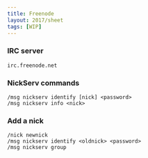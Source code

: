 ```yaml
---
title: Freenode
layout: 2017/sheet
tags: [WIP]
---
```


### IRC server

```
irc.freenode.net
```

### NickServ commands

```
/msg nickserv identify [nick] <password>
/msg nickserv info <nick>
```

### Add a nick

```
/nick newnick
/msg nickserv identify <oldnick> <password>
/msg nickserv group
```
